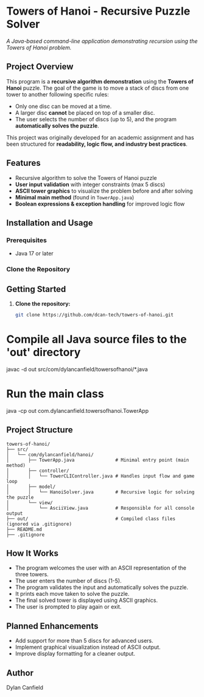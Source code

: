 # Towers of Hanoi - Recursive Puzzle Solver

_A Java-based command-line application demonstrating recursion using the Towers of Hanoi problem._

## Project Overview

This program is a **recursive algorithm demonstration** using the **Towers of Hanoi** puzzle. The goal of the game is to move a stack of discs from one tower to another following specific rules:

- Only one disc can be moved at a time.
- A larger disc **cannot** be placed on top of a smaller disc.
- The user selects the number of discs (up to 5), and the program **automatically solves the puzzle**.

This project was originally developed for an academic assignment and has been structured for **readability, logic flow, and industry best practices**.

## Features

- Recursive algorithm to solve the Towers of Hanoi puzzle
- **User input validation** with integer constraints (max 5 discs)
- **ASCII tower graphics** to visualize the problem before and after solving
- **Minimal main method** (found in `TowerApp.java`)
- **Boolean expressions & exception handling** for improved logic flow

## Installation and Usage

### Prerequisites
- Java 17 or later

### Clone the Repository

## Getting Started

1.  **Clone the repository:**

    ```bash
    git clone https://github.com/dcan-tech/towers-of-hanoi.git
    ```

# Compile all Java source files to the 'out' directory
javac -d out src/com/dylancanfield/towersofhanoi/*.java

# Run the main class
java -cp out com.dylancanfield.towersofhanoi.TowerApp

## Project Structure
```
towers-of-hanoi/
├── src/
│   └── com/dylancanfield/hanoi/
│       ├── TowerApp.java               # Minimal entry point (main method)
│       ├── controller/
│       │   └── TowerCLIController.java # Handles input flow and game loop
│       ├── model/
│       │   └── HanoiSolver.java        # Recursive logic for solving the puzzle
│       └── view/
│           └── AsciiView.java          # Responsible for all console output
├── out/                                # Compiled class files (ignored via .gitignore)
├── README.md
├── .gitignore
```

## How It Works

* The program welcomes the user with an ASCII representation of the three towers.
* The user enters the number of discs (1-5).
* The program validates the input and automatically solves the puzzle.
* It prints each move taken to solve the puzzle.
* The final solved tower is displayed using ASCII graphics.
* The user is prompted to play again or exit.

## Planned Enhancements

* Add support for more than 5 discs for advanced users.
* Implement graphical visualization instead of ASCII output.
* Improve display formatting for a cleaner output.

## Author

Dylan Canfield
